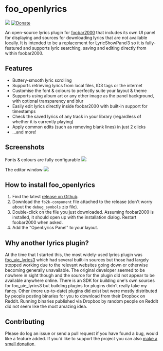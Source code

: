 # foo_openlyrics

[![](.github/readme/bmc-button.png)](https://www.buymeacoffee.com/jacquesheunis)
[![Donate](https://liberapay.com/assets/widgets/donate.svg)](https://liberapay.com/jacquesheunis/donate)

An open-source lyrics plugin for [foobar2000](https://www.foobar2000.org/) that includes its own UI panel for displaying and sources for downloading lyrics that are not available locally. It is intended to be a replacement for LyricShowPanel3 so it is fully-featured and supports lyric searching, saving and editing directly from within foobar2000.

## Features
* Buttery-smooth lyric scrolling
* Supports retrieving lyrics from local files, ID3 tags or the internet
* Customise the font & colours to perfectly suite your layout & theme
* Supports using album art or any other image as the panel background, with optional transparency and blur
* Easily edit lyrics directly inside foobar2000 with built-in support for timestamps
* Check the saved lyrics of any track in your library (regardless of whether it is currently playing)
* Apply common edits (such as removing blank lines) in just 2 clicks
* ...and more!

## Screenshots
Fonts & colours are fully configurable
![](.github/readme/lyrics_vertical_scroll.gif)

The editor window
![](.github/readme/editor.jpg)

## How to install foo_openlyrics
1. Find the latest [release on Github](https://github.com/jacquesh/foo_openlyrics/releases).
2. Download the `fb2k-component` file attached to the release (don't worry about the `debug_symbols` zip file).
3. Double-click on the file you just downloaded. Assuming foobar2000 is installed, it should open up with the installation dialog. Restart foobar2000 when asked.
4. Add the "OpenLyrics Panel" to your layout.

## Why another lyrics plugin?
At the time that I started this, the most widely-used lyrics plugin was [foo_uie_lyrics3](https://www.foobar2000.org/components/view/foo_uie_lyrics3) which had several built-in sources but those had largely stopped working due to the relevant websites going down or otherwise becoming generally unavailable. The original developer seemed to be nowhere in sight though and the source for the plugin did not appear to be available anywhere online. There is an SDK for building one's own sources for foo_uie_lyrics3 but building plugins for plugins didn't really take my fancy. Other (more up-to-date) plugins did exist but were mostly distributed by people posting binaries for you to download from their Dropbox on Reddit. Running binaries published via Dropbox by random people on Reddit did not seem like the most amazing idea.

## Contributing
Please do log an issue or send a pull request if you have found a bug, would like a feature added. If you'd like to support the project you can also [make a small donation](https://www.buymeacoffee.com/jacquesheunis).
